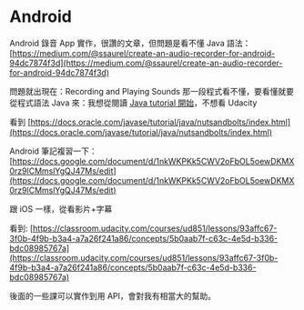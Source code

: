 # Android

Android 錄音 App 實作，很讚的文章，但問題是看不懂 Java 語法：[https://medium.com/@ssaurel/create-an-audio-recorder-for-android-94dc7874f3d](https://medium.com/@ssaurel/create-an-audio-recorder-for-android-94dc7874f3d)

問題就出現在：Recording and Playing Sounds 那一段程式看不懂，要看懂就要從程式語法 Java 來：我想從閱讀 [Java tutorial 開始](https://docs.oracle.com/javase/tutorial/getStarted/intro/definition.html)，不想看 Udacity

看到  [https://docs.oracle.com/javase/tutorial/java/nutsandbolts/index.html](https://docs.oracle.com/javase/tutorial/java/nutsandbolts/index.html)

Android 筆記複習一下：[https://docs.google.com/document/d/1nkWKPKk5CWV2oFbOL5oewDKMX0rz9lCMmslYgQJ47Ms/edit](https://docs.google.com/document/d/1nkWKPKk5CWV2oFbOL5oewDKMX0rz9lCMmslYgQJ47Ms/edit)



跟 iOS 一樣，從看影片+字幕

看到: [https://classroom.udacity.com/courses/ud851/lessons/93affc67-3f0b-4f9b-b3a4-a7a26f241a86/concepts/5b0aab7f-c63c-4e5d-b336-bdc08985767a](https://classroom.udacity.com/courses/ud851/lessons/93affc67-3f0b-4f9b-b3a4-a7a26f241a86/concepts/5b0aab7f-c63c-4e5d-b336-bdc08985767a)

後面的一些課可以實作到用 API，會對我有相當大的幫助。

